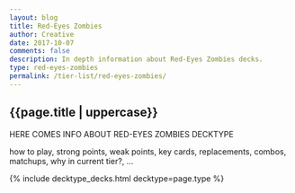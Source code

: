 ```yaml
---
layout: blog
title: Red-Eyes Zombies
author: Creative
date: 2017-10-07
comments: false
description: In depth information about Red-Eyes Zombies decks.
type: red-eyes-zombies
permalink: /tier-list/red-eyes-zombies/
---
```


<div class="section">
    <h2>{{page.title | uppercase}}</h2>
    <p>HERE COMES INFO ABOUT RED-EYES ZOMBIES DECKTYPE</p>
    <p>how to play, strong points, weak points, key cards, replacements, combos, matchups, why in current tier?, ...</p>
</div>

{% include decktype_decks.html decktype=page.type %}